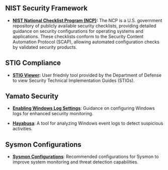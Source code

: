 ## NIST Security Framework

- **[NIST National Checklist Program (NCP)](https://ncp.nist.gov/repository):** The NCP is a U.S. government repository of publicly available security checklists, providing detailed guidance on security configurations for operating systems and applications. These checklists conform to the Security Content Automation Protocol (SCAP), allowing automated configuration checks by validated security products.

## STIG Compliance

- **[STIG Viewer](https://public.cyber.mil/stigs/srg-stig-tools/):** User friednly tool provided by the Department of Defense to view Security Technical Implementation Guides (STIGs).

## Yamato Security

- **[Enabling Windows Log Settings](https://github.com/Yamato-Security/EnableWindowsLogSettings?tab=readme-ov-file)**: Guidance on configuring Windows logs for enhanced security monitoring.
  
- **[Hayabusa](https://github.com/Yamato-Security/hayabusa)**: A tool for analyzing Windows event logs to detect suspicious activities.

## Sysmon Configurations
  
- **[Sysmon Configurations](https://github.com/SwiftOnSecurity/sysmon-config/tree/master)**: Recommended configurations for Sysmon to improve system monitoring and threat detection capabilities.
